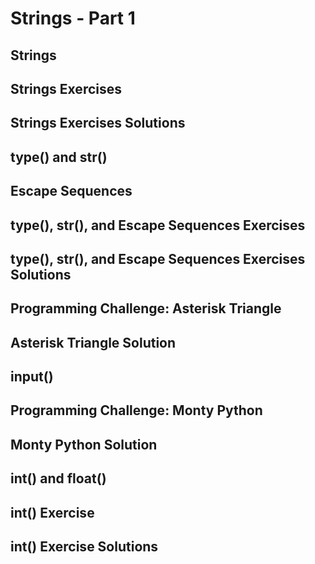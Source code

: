 # Strings - Part 1

## Strings

## Strings Exercises

## Strings Exercises Solutions

## type() and str()

## Escape Sequences

## type(), str(), and Escape Sequences Exercises

## type(), str(), and Escape Sequences Exercises Solutions

## Programming Challenge: Asterisk Triangle

## Asterisk Triangle Solution

## input()

## Programming Challenge: Monty Python

## Monty Python Solution

## int() and float()

## int() Exercise

## int() Exercise Solutions
